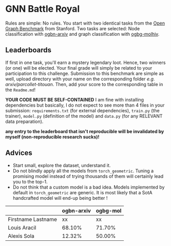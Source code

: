 # GNN Battle Royal

Rules are simple: No rules. You start with two identical tasks from the [Open Graph Benchmark](https://ogb.stanford.edu) from Stanford. Two tasks are selected: Node classification with [ogbn-arxiv](https://ogb.stanford.edu/docs/nodeprop/#ogbn-arxiv) and graph classification with [ogbg-molhiv](https://ogb.stanford.edu/docs/graphprop/#ogbg-mol). 

## Leaderboards
If first in one task, you'll earn a mystery legendary loot. Hence, two winners (or one) will be elected. Your final grade will simply be related to your participation to this challenge. Submission to this benchmark are simple as well, upload directory with your name on the corresponding folder *e.g. arxiv/parcollet-titouan*. Then, add your score to the corresponding table in the `Readme.md`!

**YOUR CODE MUST BE SELF-CONTAINED** I am fine with installing dependencies but basically, I do not expect to see more than 4 files in your submission: `requirements.txt` (for external dependencies), `train.py` (the trainer), `model.py` (definition of the model) and `data.py` (for any RELEVANT data preparation). 

**any entry to the leaderboard that isn't reproducible will be invalidated by myself (non-reproducible research sucks)!** 

## Advices
- Start small, explore the dataset, understand it.
- Do not blindly apply all the models from `torch_geometric`. Tuning a promising model instead of trying thousands of them will certainly lead you to the top-1. 
- Do not think that a custom model is a bad idea. Models implemented by default in `torch_geometric` are generic. It is most likely that a SotA handcrafted model will end-up being better !


|                |     ogbn-arxiv                     | ogbg-mol                         |
|----------------|-------------------------------|-----------------------------|
|Firstname Lastname|   xx       | xx           |
|Louis Aracil | 68.10%|71.70% |
|Alexis Sola | 12.32%| 50.00% |



